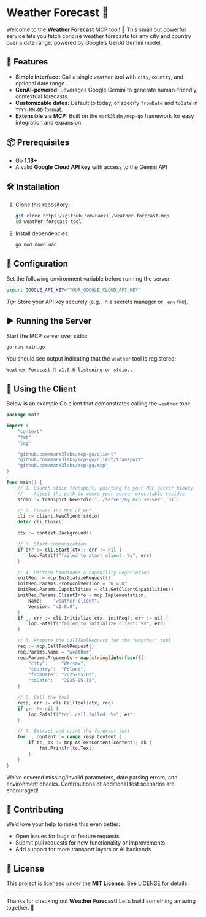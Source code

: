 # Weather Forecast 🚀

Welcome to the **Weather Forecast** MCP tool! 🎉 This small but powerful service lets you fetch concise weather forecasts for any city and country over a date range, powered by Google’s GenAI Gemini model.

## 🚀 Features

* **Simple interface:** Call a single `weather` tool with `city`, `country`, and optional date range.
* **GenAI-powered:** Leverages Google Gemini to generate human-friendly, contextual forecasts.
* **Customizable dates:** Default to today, or specify `fromDate` and `toDate` in `YYYY-MM-DD` format.
* **Extensible via MCP:** Built on the `mark3labs/mcp-go` framework for easy integration and expansion.

## 📦 Prerequisites

* Go **1.18+**
* A valid **Google Cloud API key** with access to the Gemini API

## 🛠 Installation

1. Clone this repository:

   ```bash
   git clone https://github.com/Raezil/weather-forecast-mcp
   cd weather-forecast-tool
   ```
2. Install dependencies:

   ```bash
   go mod download
   ```

## 🔧 Configuration

Set the following environment variable before running the server:

```bash
export GOOGLE_API_KEY="YOUR_GOOGLE_CLOUD_API_KEY"
```

*Tip:* Store your API key securely (e.g., in a secrets manager or `.env` file).

## ▶️ Running the Server

Start the MCP server over stdio:

```bash
go run main.go
```

You should see output indicating that the `weather` tool is registered:

```
Weather Forecast 🚀 v1.0.0 listening on stdio...
```

## 💬 Using the Client

Below is an example Go client that demonstrates calling the `weather` tool:

```go
package main

import (
	"context"
	"fmt"
	"log"

	"github.com/mark3labs/mcp-go/client"
	"github.com/mark3labs/mcp-go/client/transport"
	"github.com/mark3labs/mcp-go/mcp"
)

func main() {
	// 1. Launch stdio transport, pointing to your MCP server binary
	//    Adjust the path to where your server executable resides
	stdio := transport.NewStdio("../server/my_mcp_server", nil)

	// 2. Create the MCP client
	cli := client.NewClient(stdio)
	defer cli.Close()

	ctx := context.Background()

	// 3. Start communication
	if err := cli.Start(ctx); err != nil {
		log.Fatalf("failed to start client: %v", err)
	}

	// 4. Perform handshake & capability negotiation
	initReq := mcp.InitializeRequest{}
	initReq.Params.ProtocolVersion = "0.4.0"
	initReq.Params.Capabilities = cli.GetClientCapabilities()
	initReq.Params.ClientInfo = mcp.Implementation{
		Name:    "weather-client",
		Version: "v1.0.0",
	}
	if _, err := cli.Initialize(ctx, initReq); err != nil {
		log.Fatalf("failed to initialize client: %v", err)
	}

	// 5. Prepare the CallToolRequest for the "weather" tool
	req := mcp.CallToolRequest{}
	req.Params.Name = "weather"
	req.Params.Arguments = map[string]interface{}{
		"city":     "Warsaw",
		"country":  "Poland",
		"fromDate": "2025-05-02",
		"toDate":   "2025-05-15",
	}

	// 6. Call the tool
	resp, err := cli.CallTool(ctx, req)
	if err != nil {
		log.Fatalf("tool call failed: %v", err)
	}

	// 7. Extract and print the forecast text
	for _, content := range resp.Content {
		if tc, ok := mcp.AsTextContent(content); ok {
			fmt.Println(tc.Text)
		}
	}
}

```

We’ve covered missing/invalid parameters, date parsing errors, and environment checks. Contributions of additional test scenarios are encouraged!

## 🤝 Contributing

We’d love your help to make this even better:

* Open issues for bugs or feature requests
* Submit pull requests for new functionality or improvements
* Add support for more transport layers or AI backends

## 📝 License

This project is licensed under the **MIT License**. See [LICENSE](LICENSE) for details.

---

Thanks for checking out **Weather Forecast**! Let’s build something amazing together. 🌟
